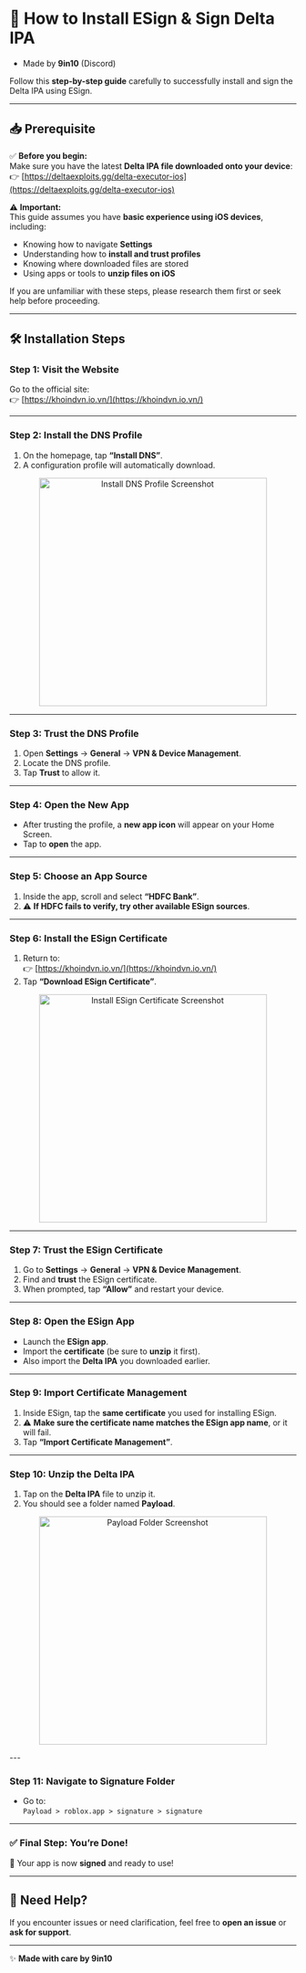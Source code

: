 # 📲 How to Install ESign & Sign Delta IPA

- Made by **9in10** (Discord)

Follow this **step-by-step guide** carefully to successfully install and sign the Delta IPA using ESign.

---

## 📥 Prerequisite

✅ **Before you begin:**  
Make sure you have the latest **Delta IPA file downloaded onto your device**:  
👉 [https://deltaexploits.gg/delta-executor-ios](https://deltaexploits.gg/delta-executor-ios)

⚠ **Important:**  
This guide assumes you have **basic experience using iOS devices**, including:  
- Knowing how to navigate **Settings**  
- Understanding how to **install and trust profiles**  
- Knowing where downloaded files are stored  
- Using apps or tools to **unzip files on iOS**

If you are unfamiliar with these steps, please research them first or seek help before proceeding.

---

## 🛠 Installation Steps

### **Step 1: Visit the Website**

Go to the official site:  
👉 [https://khoindvn.io.vn/](https://khoindvn.io.vn/)

---

### **Step 2: Install the DNS Profile**

1. On the homepage, tap **“Install DNS”**.  
2. A configuration profile will automatically download.

<p align="center">
  <img src="./Assets/1.png" alt="Install DNS Profile Screenshot" width="400"/>
</p>

---

### **Step 3: Trust the DNS Profile**

1. Open **Settings** → **General** → **VPN & Device Management**.  
2. Locate the DNS profile.  
3. Tap **Trust** to allow it.

---

### **Step 4: Open the New App**

- After trusting the profile, a **new app icon** will appear on your Home Screen.
- Tap to **open** the app.

---

### **Step 5: Choose an App Source**

1. Inside the app, scroll and select **“HDFC Bank”**.  
2. ⚠ **If HDFC fails to verify, try other available ESign sources**.

---

### **Step 6: Install the ESign Certificate**

1. Return to:  
👉 [https://khoindvn.io.vn/](https://khoindvn.io.vn/)  
2. Tap **“Download ESign Certificate”**.

<p align="center">
  <img src="./Assets/2.png" alt="Install ESign Certificate Screenshot" width="400"/>
</p>

---

### **Step 7: Trust the ESign Certificate**

1. Go to **Settings** → **General** → **VPN & Device Management**.  
2. Find and **trust** the ESign certificate.  
3. When prompted, tap **“Allow”** and restart your device.

---

### **Step 8: Open the ESign App**

- Launch the **ESign app**.  
- Import the **certificate** (be sure to **unzip** it first).  
- Also import the **Delta IPA** you downloaded earlier.

---

### **Step 9: Import Certificate Management**

1. Inside ESign, tap the **same certificate** you used for installing ESign.  
2. ⚠ **Make sure the certificate name matches the ESign app name**, or it will fail.  
3. Tap **“Import Certificate Management”**.

---

### **Step 10: Unzip the Delta IPA**

1. Tap on the **Delta IPA** file to unzip it.  
2. You should see a folder named **Payload**.
<p align="center">
  <img src="./Assets/3.png" alt="Payload Folder Screenshot" width="400"/>
</p>
---

### **Step 11: Navigate to Signature Folder**

- Go to:  
`Payload > roblox.app > signature > signature`

---

### ✅ **Final Step: You’re Done!**

🎉 Your app is now **signed** and ready to use!

---

## 💬 Need Help?

If you encounter issues or need clarification, feel free to **open an issue** or **ask for support**.

---

✨ **Made with care by 9in10**

